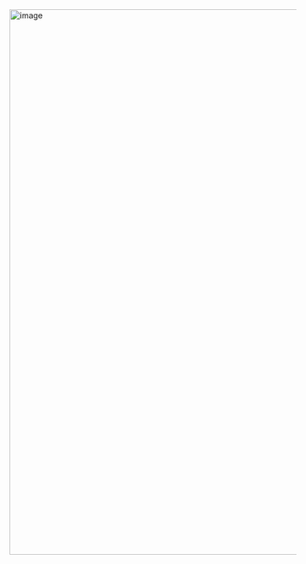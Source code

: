 <img width="956" alt="image" src="https://user-images.githubusercontent.com/81428296/228713235-8d61871e-c069-4f9e-b1db-f85e425d89b8.png">
